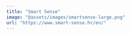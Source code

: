 ```yaml
---
title: "Smart Sense"
image: "@assets/images/smartsense-large.png"
url: "https://www.smart-sense.hr/en/"
---
```

